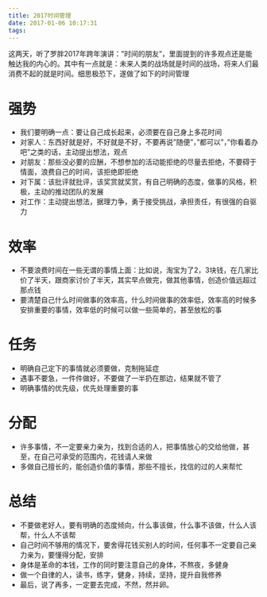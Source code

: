 ```yaml
---
title: 2017时间管理
date: 2017-01-06 10:17:31
tags:
---
```


这两天，听了罗胖2017年跨年演讲：”时间的朋友”，里面提到的许多观点还是能触达我的内心的。其中有一点就是：未来人类的战场就是时间的战场，将来人们最消费不起的就是时间。细思极恐下，遂做了如下的时间管理

# 强势
- 我们要明确一点：要让自己成长起来，必须要在自己身上多花时间
- 对家人：东西好就是好，不好就是不好，不要再说”随便”，”都可以”，”你看着办吧”之类的话，主动提出想法，观点
- 对朋友：那些没必要的应酬，不想参加的活动能拒绝的尽量去拒绝，不要碍于情面，浪费自己的时间，该拒绝即拒绝
- 对下属：该批评就批评，该奖赏就奖赏，有自己明确的态度，做事的风格，积极，主动的推动团队的发展
- 对工作：主动提出想法，据理力争，勇于接受挑战，承担责任，有很强的自驱力

# 效率
- 不要浪费时间在一些无谓的事情上面：比如说，淘宝为了2，3块钱，在几家比价了半天，跟商家讨价了半天，其实早点做完，做其他事情，创造价值远超过那点钱
- 要清楚自己什么时间做事的效率高，什么时间做事的效率低，效率高的时候多安排重要的事情，效率低的时候可以做一些简单的，甚至放松的事

# 任务
- 明确自己定下的事情就必须要做，克制拖延症
- 遇事不要急，一件件做好，不要做了一半扔在那边，结果就不管了
- 明确事情的优先级，优先处理重要的事

# 分配
- 许多事情，不一定要亲力亲为，找到合适的人，把事情放心的交给他做，甚至，在自己可承受的范围内，花钱请人来做
- 多做自己擅长的，能创造价值的事情，那些不擅长，找信的过的人来帮忙

# 总结
- 不要做老好人，要有明确的态度倾向，什么事该做，什么事不该做，什么人该帮，什么人不该帮
- 自己时间不够用的情况下，要舍得花钱买别人的时间，任何事不一定要自己亲力亲为，要懂得分配，安排
- 身体是革命的本钱，工作的同时要注意自己的身体，不熬夜，多健身
- 做一个自律的人，读书，练字，健身，持续，坚持，提升自我修养
- 最后，说了再多，一定要去完成，不然，然并卵。